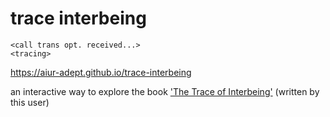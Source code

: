 trace interbeing
===

```
<call trans opt. received...>
<tracing>
```

https://aiur-adept.github.io/trace-interbeing

an interactive way to explore the book ['The Trace of Interbeing'](https://tinyurl.com/the-trace-of-interbeing) (written by this user)
